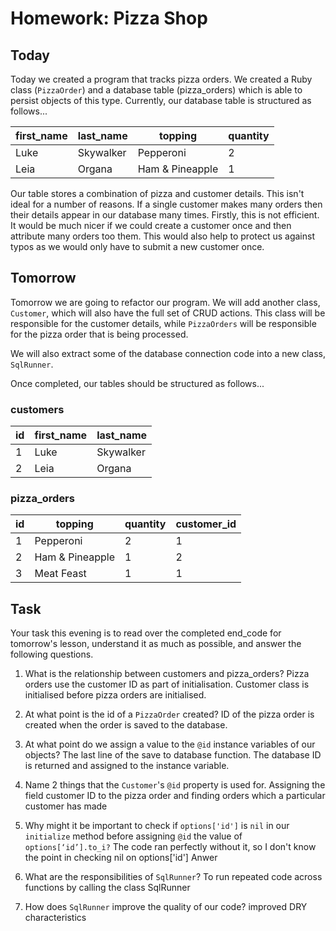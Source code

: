 # Homework: Pizza Shop

## Today

Today we created a program that tracks pizza orders. We created a Ruby class (`PizzaOrder`) and a database table (pizza\_orders) which is able to persist objects of this type. Currently, our database table is structured as follows...

| first_name | last_name | topping         | quantity |
|------------|-----------|-----------------|----------|
| Luke       | Skywalker | Pepperoni       | 2        |
| Leia       | Organa    | Ham & Pineapple | 1        |

Our table stores a combination of pizza and customer details. This isn't ideal for a number of reasons. If a single customer makes many orders then their details appear in our database many times. Firstly, this is not efficient. It would be much nicer if we could create a customer once and then attribute many orders too them. This would also help to protect us against typos as we would only have to submit a new customer once.

## Tomorrow

Tomorrow we are going to refactor our program. We will add another class, `Customer`, which will also have the full set of CRUD actions. This class will be responsible for the customer details, while `PizzaOrders` will be responsible for the pizza order that is being processed.

We will also extract some of the database connection code into a new class, `SqlRunner`.

Once completed, our tables should be structured as follows...

### customers

| id | first_name | last_name |
|----|------------|-----------|
| 1  | Luke       | Skywalker |
| 2  | Leia       | Organa    |

### pizza_orders

| id | topping         | quantity | customer_id |
|----|-----------------|----------|-------------|
| 1  | Pepperoni       | 2        | 1           |
| 2  | Ham & Pineapple | 1        | 2           |
| 3  | Meat Feast      | 1        | 1           |

## Task

Your task this evening is to read over the completed end\_code for tomorrow's lesson, understand it as much as possible, and answer the following questions.

1) What is the relationship between customers and pizza\_orders?
    Pizza orders use the customer ID as part of initialisation. Customer class is initialised before pizza orders are initialised.
    
2) At what point is the id of a `PizzaOrder` created?
    ID of the pizza order is created when the order is saved to the database.

3) At what point do we assign a value to the `@id` instance variables of our objects?
    The last line of the save to database function. The database ID is returned and assigned to the instance variable. 

4) Name 2 things that the `Customer`'s `@id` property is used for.
    Assigning the field customer ID to the pizza order and finding orders which a particular customer has made

5) Why might it be important to check if `options['id']` is `nil` in our `initialize` method before assigning `@id` the value of `options[‘id’].to_i?`
    The code ran perfectly without it, so I don't know the point in checking nil on options['id']
    Anwer
    
6) What are the responsibilities of `SqlRunner`?
    To run repeated code across functions by calling the class SqlRunner

7) How does `SqlRunner` improve the quality of our code?
    improved DRY characteristics
